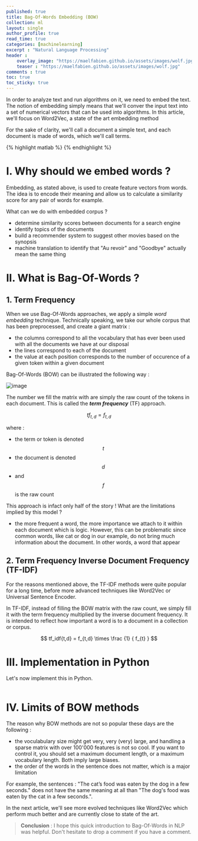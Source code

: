 ```yaml
---
published: true
title: Bag-Of-Words Embedding (BOW)
collection: ml
layout: single
author_profile: true
read_time: true
categories: [machinelearning]
excerpt : "Natural Language Processing"
header :
    overlay_image: "https://maelfabien.github.io/assets/images/wolf.jpg"
    teaser : "https://maelfabien.github.io/assets/images/wolf.jpg"
comments : true
toc: true
toc_sticky: true
---
```


In order to analyze text and run algorithms on it, we need to embed the text. The notion of embedding simply means that we'll conver the input text into a set of numerical vectors that can be used into algorithms. In this article, we'll focus on Word2Vec, a state of the art embedding method

For the sake of clarity, we'll call a document a simple text, and each document is made of words, which we'll call terms.

<script type="text/javascript" async
    src="https://cdn.mathjax.org/mathjax/latest/MathJax.js?config=TeX-MML-AM_CHTML">
</script>

{% highlight matlab %}
{% endhighlight %}

# I. Why should we embed words ?

Embedding, as stated above, is used to create feature vectors from words. The idea is to encode their meaning and allow us to calculate a similarity score for any pair of words for example.

What can we do with embedded corpus ?
- determine similarity scores between documents for a search engine
- identify topics of the documents
- build a recommender system to suggest other movies based on the synopsis
- machine translation to identify that "Au revoir" and "Goodbye" actually mean the same thing

# II. What is Bag-Of-Words ?

## 1. Term Frequency

When we use Bag-Of-Words approaches, we apply a simple *word embedding* technique. Technically speaking, we take our whole corpus that has been preprocessed, and create a giant matrix :
- the columns correspond to all the vocabulary that has ever been used with all the documents we have at our disposal
- the lines correspond to each of the document
- the value at each position corresponds to the number of occurence of a given token within a given document

Bag-Of-Words (BOW) can be illustrated the following way :

![image](https://maelfabien.github.io/assets/images/nlp_2.png)

The number we fill the matrix with are simply the raw count of the tokens in each document. This is called the ***term frequency*** (TF) approach.

$$ tf_{t,d} = f_{t,d} $$

where :
- the term or token is denoted $$ t $$
- the document is denoted $$ d $$
- and $$ f $$ is the raw count

This approach is infact only half of the story ! What are the limitations implied by this model ?
- the more frequent a word, the more importance we attach to it within each document which is logic. However, this can be problematic since common words, like cat or dog in our example, do not bring much information about the document. In other words, a word that appear

## 2. Term Frequency Inverse Document Frequency (TF-IDF)

For the reasons mentioned above, the TF-IDF methods were quite popular for a long time, before more advanced techniques like Word2Vec or Universal Sentence Encoder.

In TF-IDF, instead of filling the BOW matrix with the raw count, we simply fill it with the term frequency multiplied by the inverse document frequency. It is intended to reflect how important a word is to a document in a collection or corpus.

$$ tf_idf{t,d} = f_{t,d} \times \frac {1} { f_{t} }  $$

# III. Implementation in Python

Let's now implement this in Python. 

```python

```

# IV. Limits of BOW methods

The reason why BOW methods are not so popular these days are the following :
- the voculabulary size might get very, very (very) large, and handling a sparse matrix with over 100'000 features is not so cool. If you want to control it, you should set a maximum document length, or a maximum vocabulary length. Both imply large biases.
- the order of the words in the sentence does not matter, which is a major limitation

For example, the sentences : "The cat’s food was eaten by the dog in a few seconds." does not have the same meaning at all than "The dog's food was eaten by the cat in a few seconds.".

In the next article, we'll see more evolved techniques like Word2Vec which perform much better and are currently close to state of the art.

> **Conclusion** : I hope this quick introduction to Bag-Of-Words in NLP was helpful. Don't hesitate to drop a comment if you have a comment.
